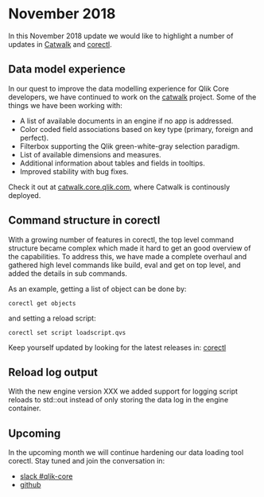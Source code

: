 # November 2018

In this November 2018 update we would like to highlight a number of updates in [Catwalk](https://github.com/qlik-oss/catwalk) and [corectl](https://github.com/qlik-oss/corectl).

## Data model experience

In our quest to improve the data modelling experience for Qlik Core developers, we have continued to work on the
[catwalk](https://github.com/qlik-oss/catwalk) project. Some of the things we have been working with:

* A list of available documents in an engine if no app is addressed.
* Color coded field associations based on key type (primary, foreign and perfect).
* Filterbox supporting the Qlik green-white-gray selection paradigm.
* List of available dimensions and measures.
* Additional information about tables and fields in tooltips.
* Improved stability with bug fixes.

Check it out at [catwalk.core.qlik.com](https://catwalk.core.qlik.com), where Catwalk is continously deployed.

## Command structure in corectl

With a growing number of features in corectl, the top level command structure became complex which made it hard to get an
good overview of the capabilities. To address this, we have made a complete overhaul and gathered high level commands
like build, eval and get on top level, and added the details in sub commands.

As an example, getting a list of object can be done by:

```qlik
corectl get objects
```

and setting a reload script:

```qlik
corectl set script loadscript.qvs
```

Keep yourself updated by looking for the latest releases in:
[corectl](https://github.com/qlik-oss/corectl)

## Reload log output

With the new engine version XXX we added support for logging script reloads to std::out instead of only storing the data
log in the engine container.

## Upcoming

In the upcoming month we will continue hardening our data loading tool corectl. Stay tuned and join the conversation in:

* [slack #qlik-core](https://qlik-branch.slack.com/channels/qlik-core)
* [github](https://github.com/qlik-oss)
